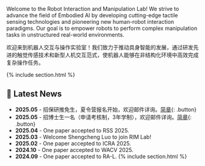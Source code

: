 ---
---
Welcome to the Robot Interaction and Manipulation Lab! We strive to advance the field of Embodied AI by developing cutting-edge tactile sensing technologies and pioneering new human-robot interaction paradigms. Our goal is to empower robots to perform complex manipulation tasks in unstructured real-world environments.

欢迎来到机器人交互与操作实验室！我们致力于推动具身智能的发展，通过研发先进的触觉传感技术和新型人机交互范式，使机器人能够在非结构化环境中高效完成复杂操作任务。

<!-- 新增新闻栏目 -->
{% include section.html %}

## 📢 Latest News
- **2025.05** - 招保研推免生，夏令营报名开始，欢迎邮件详询。[简章](https://sist.shanghaitech.edu.cn/2025/0504/c7339a1110662/page.htm){: .button}
- **2025.05** - 招博士生一名（申请考核制，3年学制），欢迎邮件详询。[简章](https://sist.shanghaitech.edu.cn/2025/0430/c2826a1110629/page.htm){: .button}
- **2025.04** - One paper accepted to RSS 2025.  
- **2025.03** - Welcome Shengcheng Luo to join RIM Lab!  
- **2025.02** - One paper accepted to ICRA 2025.
- **2024.10** - One paper accepted to WACV 2025. 
- **2024.09** - One paper accepted to RA-L. 
{% include section.html %}

<style>
/* 新闻列表样式 */
.news-list {
    max-width: 800px;
    margin: 0 auto;
    padding: 20px;
    background: #f8f9fa;
    border-radius: 8px;
}

.news-list li {
    margin: 15px 0;
    padding: 10px;
    background: white;
    border-left: 4px solid #2c3e50;
    box-shadow: 0 2px 4px rgba(0,0,0,0.05);
}
</style>
